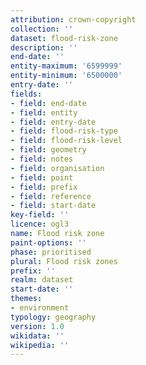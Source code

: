 ```yaml
---
attribution: crown-copyright
collection: ''
dataset: flood-risk-zone
description: ''
end-date: ''
entity-maximum: '6599999'
entity-minimum: '6500000'
entry-date: ''
fields:
- field: end-date
- field: entity
- field: entry-date
- field: flood-risk-type
- field: flood-risk-level
- field: geometry
- field: notes
- field: organisation
- field: point
- field: prefix
- field: reference
- field: start-date
key-field: ''
licence: ogl3
name: Flood risk zone
paint-options: ''
phase: prioritised
plural: Flood risk zones
prefix: ''
realm: dataset
start-date: ''
themes:
- environment
typology: geography
version: 1.0
wikidata: ''
wikipedia: ''
---
```

